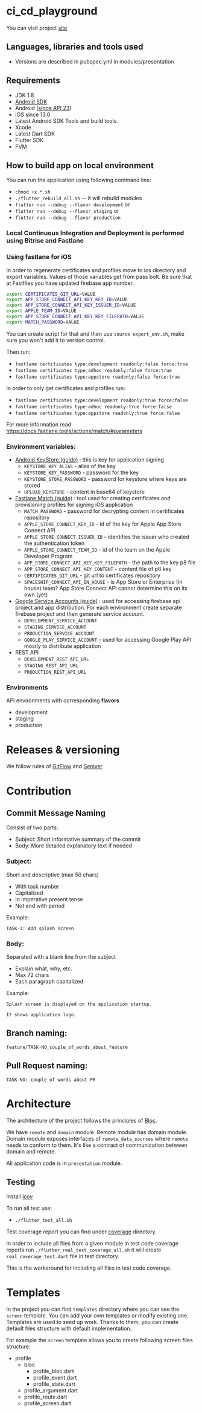 # ci_cd_playground

You can visit project [site](https://example.com/)

## Languages, libraries and tools used

- Versions are described in pubspec.yml in modules/presentation

## Requirements

* JDK 1.8
* [Android SDK](https://developer.android.com/studio/index.html)
* Android ([since API 23](https://developer.android.com/preview/api-overview.html))
* iOS since 13.0
* Latest Android SDK Tools and build tools.
* Xcode
* Latest Dart SDK
* Flutter SDK
* FVM

## How to build app on local environment

You can run the application using following command line:

- `chmod +x *.sh`
- `./flutter_rebuild_all.sh` -- it will rebuild modules
- `flutter run --debug --flavor development`
  or
- `flutter run --debug --flavor staging`
  or
- `flutter run --debug --flavor production`

### Local Continuous Integration and Deployment is performed using Bitrise and Fastlane

### Using fastlane for iOS

In order to regenerate certificates and profiles move to ios directory and export variables. Values of those variables get from pass bolt.
Be sure that at Fastfiles you have updated firebase app number.

```bash
export CERTIFICATES_GIT_URL=VALUE
export APP_STORE_CONNECT_API_KEY_KEY_ID=VALUE
export APP_STORE_CONNECT_API_KEY_ISSUER_ID=VALUE
export APPLE_TEAM_ID=VALUE
export APP_STORE_CONNECT_API_KEY_KEY_FILEPATH=VALUE
export MATCH_PASSWORD=VALUE
```

You can create script for that and then use `source export_env.sh`, make sure you won't add it to version control.

Then run:

- `fastlane certificates type:development readonly:false force:true`
- `fastlane certificates type:adhoc readonly:false force:true`
- `fastlane certificates type:appstore readonly:false force:true`

In order to only get certificates and profiles run:

- `fastlane certificates type:development readonly:true force:false`
- `fastlane certificates type:adhoc readonly:true force:false`
- `fastlane certificates type:appstore readonly:true force:false`

For more information read https://docs.fastlane.tools/actions/match/#parameters

### Environment variables:

- [Android KeyStore (guide)](https://developer.android.com/studio/publish/app-signing#generate-key) : this is key for
  application signing
    - `KEYSTORE_KEY_ALIAS` - alias of the key
    - `KEYSTORE_KEY_PASSWORD` - password for the key
    - `KEYSTORE_STORE_PASSWORD` - password for keystore where keys are stored
    - `UPLOAD_KEYSTORE` - content in base64 of keystore
- [Fastlane Match (guide)](https://docs.fastlane.tools/actions/match/) : tool used for creating certificates and provisioning
  profiles for signing iOS application
    - `MATCH_PASSWORD` - password for decrypting content in certificates repository
    - `APPLE_STORE_CONNECT_KEY_ID` - id of the key for Apple App Store Connect API
    - `APPLE_STORE_CONNECT_ISSUER_ID` - identifies the issuer who created the authentication token
    - `APPLE_STORE_CONNECT_TEAM_ID` - id of the team on the Apple Developer Program
    - `APP_STORE_CONNECT_API_KEY_KEY_FILEPATH` - the path to the key p8 file
    - `APP_STORE_CONNECT_API_KEY_CONTENT` - content file of p8 key
    - `CERTIFICATES_GIT_URL` - git url to certificates repository
    - `SPACESHIP_CONNECT_API_IN_HOUSE` - is App Store or Enterprise (in house) team? App Store Connect API cannot
      determine this on its own (yet)
- [Google Service Accounts (guide)](https://cloud.google.com/iam/docs/service-accounts) : used for accessing firebase api
  project and app distribution. For each environment create separate firebase project and then generate service account.
    - `DEVELOPMENT_SERVICE_ACCOUNT`
    - `STAGING_SERVICE_ACCOUNT`
    - `PRODUCTION_SERVICE_ACCOUNT`
    - `GOOGLE_PLAY_SERVICE_ACCOUNT` - used for accessing Google Play API mostly to distribute application
- REST API
    - `DEVELOPMENT_REST_API_URL`
    - `STAGING_REST_API_URL`
    - `PRODUCTION_REST_API_URL`

### Environments

API environments with corresponding **flavors**

- development
- staging
- production

# Releases & versioning

We follow rules of [GitFlow](https://www.atlassian.com/git/tutorials/comparing-workflows/gitflow-workflow)
and [Semver](https://semver.org/)

# Contribution

## Commit Message Naming

Consist of two parts:

- Subject: Short informative summary of the commit
- Body: More detailed explanatory text if needed

### Subject:

Short and descriptive (max 50 chars)

- With task number
- Capitalized
- In imperative present tense
- Not end with period

Example:

```
TASK-1: Add splash screen
```

### Body:

Separated with a blank line from the subject

- Explain what, why, etc.
- Max 72 chars
- Each paragraph capitalized

Example:

```
Splash screen is displayed on the application startup.

It shows application logo.
```

## Branch naming:

`feature/TASK-NO_couple_of_words_about_feature`

## Pull Request naming:

`TASK-NO: couple of words about PR`

# Architecture

The architecture of the project follows the principles of [Bloc](https://bloclibrary.dev/).

We have `remote` and `domain` module. Remote module has domain module. Domain module exposes interfaces
of `remote_data_sources` where `remote` needs to conform to them. It's like a contract of communication between domain
and remote.

All application code is in `presentation` module.

## Testing

Install [lcov](https://formulae.brew.sh/formula/lcov)

To run all test use:

- `./flutter_test_all.sh`

Test coverage report you can find under [coverage](tis_payments/coverage/]) directory.

In order to include all files from a given module in test code coverage reports run
`./flutter_real_test_coverage_all.sh` it will create `real_coverage_test.dart` file in test directory.

This is the workaround for including all files in test code coverage.

# Templates

In the project you can find `templates` directory where you can see the `screen` template.
You can add your own templates or modify existing one. Templates are used to seed up work.
Thanks to them, you can create default files structure with default implementation.

For example the `screen` template allows you to create following screen files structure:
- profile
  - bloc
    - profile_bloc.dart
    - profile_event.dart
    - profile_state.dart
  - profile_argument.dart
  - profile_route.dart
  - profile_screen.dart
